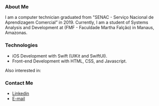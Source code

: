 ### About Me

I am a computer technician graduated from "SENAC - Serviço Nacional de Aprendizagem Comercial” in 2019. Currently, I am a student of Systems Analysis and Development at (FMF - Faculdade Martha Falção) in Manaus, Amazonas.


### Technologies
- iOS Development with Swift (UIKit and SwiftUI).
- Front-end Development with HTML, CSS, and Javascript.

Also interested in:


###  Contact Me
- <a href="https://www.linkedin.com/in/luiz-hartmann/">Linkedin</a>
- <a href="mailto:luiz-hartmann@outlook.com">E-mail</a>
</div>
